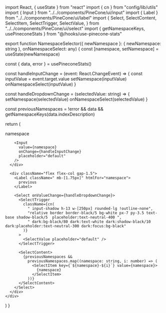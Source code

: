 import React, { useState } from "react"
import { cn } from "config/lib/utils"
import { Input } from "../../components/PineCone/ui/input"
import { Label } from "../../components/PineCone/ui/label"
import {
  Select,
  SelectContent,
  SelectItem,
  SelectTrigger,
  SelectValue,
} from "../../components/PineCone/ui/select"
import { getNamespaceKeys, usePineconeStats } from "@/hooks/use-pinecone-stats"

export function NamespaceSelector({ newNamespace }: { newNamespace: string }, onNamespaceSelect: any) {
  const [namespace, setNamespace] = useState(newNamespace)

  const { data, error } = usePineconeStats()

  const handleInputChange = (event: React.ChangeEvent<HTMLInputElement>) => {
    const inputValue = event.target.value
    setNamespace(inputValue)
    onNamespaceSelect(inputValue)
  }

  const handleDropdownChange = (selectedValue: string) => {
    setNamespace(selectedValue)
    onNamespaceSelect(selectedValue)
  }

  const previousNamespaces =
    !error && data && getNamespaceKeys(data.indexDescription)

  return (
    <div className="flex flex-col items-center gap-3 md:flex-row">
      <div className=" flex flex-col gap-1.5">
        <Label className=" mb-[1.75px]" htmlFor="namespace">
          namespace
        </Label>

        <Input
          value={namespace}
          onChange={handleInputChange}
          placeholder="default"
        />
      </div>

      <div className="flex flex-col gap-1.5">
        <Label className=" mb-[1.75px]" htmlFor="namespace">
          previous
        </Label>

        <Select onValueChange={handleDropdownChange}>
          <SelectTrigger
            className={cn(
              " input-shadow h-13 w-[250px] rounded-lg !outline-none",
              "relative border border-black/5 bg-white px-7 py-3.5 text-base shadow-black/5  placeholder:text-neutral-400 ",
              " dark:bg-black/80 dark:text-white dark:shadow-black/10 dark:placeholder:text-neutral-300 dark:focus:bg-black"
            )}
          >
            <SelectValue placeholder="default" />
          </SelectTrigger>

          <SelectContent>
            {previousNamespaces &&
              previousNamespaces.map((namespace: string, i: number) => (
                <SelectItem key={`${namespace}-${i}`} value={namespace}>
                  {namespace}
                </SelectItem>
              ))}
          </SelectContent>
        </Select>
      </div>
    </div>
  )
}
